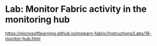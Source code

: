 # Lab: Monitor Fabric activity in the monitoring hub
https://microsoftlearning.github.io/mslearn-fabric/Instructions/Labs/18-monitor-hub.html

